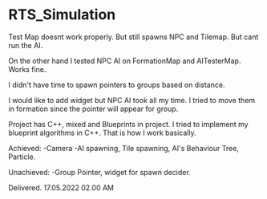 # RTS_Simulation

Test Map doesnt work properly. But still spawns NPC and Tilemap. But cant run the AI.

On the other hand I tested NPC AI on FormationMap and AITesterMap. Works fine.

I didn't have time to spawn pointers to groups based on distance.

I would like to add widget but NPC AI took all my time. I tried to move them in formation since the pointer will appear for group.

Project has C++, mixed and Blueprints in project. I tried to implement my blueprint algorithms in C++. That is how I work basically.


Achieved:
-Camera
-AI spawning, Tile spawning, AI's Behaviour Tree, Particle.

Unachieved:
-Group Pointer, widget for spawn decider.

Delivered.
17.05.2022 02.00 AM
